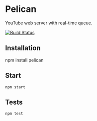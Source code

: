 # Pelican

YouTube web server with real-time queue.

[![Build Status](https://secure.travis-ci.org/fragphace/pelican.png?branch=master)](http://travis-ci.org/fragphace/pelican)

## Installation

  npm install pelican

## Start

	npm start


## Tests

	npm test
